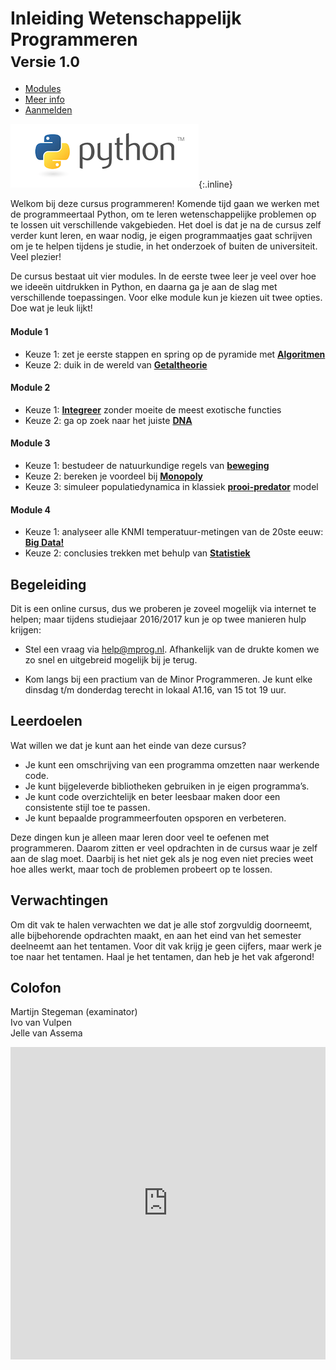 <style>
h1
{
	border-bottom: 0 ! important;
}
ul.nav
{
	margin-left: 0 ! important;
}
</style>

# Inleiding Wetenschappelijk Programmeren<br><small>Versie 1.0</small>

<div>

<!-- Nav tabs -->
<ul class="nav nav-tabs" role="tablist">
<li role="presentation" class="active"><a href="#home" aria-controls="home" role="tab" data-toggle="tab">Modules</a></li>
<li role="presentation"><a href="#profile" aria-controls="profile" role="tab" data-toggle="tab">Meer info</a></li>
<li role="presentation"><a href="#messages" aria-controls="messages" role="tab" data-toggle="tab">Aanmelden</a></li>
</ul>


<!-- Tab panes -->
<div class="tab-content">
<div role="tabpanel" class="tab-pane active" id="home">

![Python](python-logo.png){:.inline}  

Welkom bij deze cursus programmeren! Komende tijd gaan we werken met de programmeertaal Python, om te leren wetenschappelijke problemen op te lossen uit verschillende vakgebieden. Het doel is dat je na de cursus zelf verder kunt leren, en waar nodig, je eigen programmaatjes gaat schrijven om je te helpen tijdens je studie, in het onderzoek of buiten de universiteit. Veel plezier!

De cursus bestaat uit vier modules. In de eerste twee leer je veel over hoe we ideeën uitdrukken in Python, en daarna ga je aan de slag met verschillende toepassingen. Voor elke module kun je kiezen uit twee opties. Doe wat je leuk lijkt!

<p style="margin-top:1.5em;"></p>

####  Module 1

- Keuze 1: zet je eerste stappen en spring op de pyramide met [<strong>Algoritmen</strong>](/algoritmen/inhoud)
- Keuze 2: duik in de wereld van [<strong>Getaltheorie</strong>](/getaltheorie/inhoud)

####  Module 2

- Keuze 1: [<strong>Integreer</strong>](/integreren/inhoud) zonder moeite de meest exotische functies
- Keuze 2: ga op zoek naar het juiste [<strong>DNA</strong>](/dna/inhoud)

####  Module 3

- Keuze 1: bestudeer de natuurkundige regels van [<strong>beweging</strong>](/beweging/inhoud)
- Keuze 2: bereken je voordeel bij [<strong>Monopoly</strong>](/monopoly/inhoud)
- Keuze 3: simuleer populatiedynamica in klassiek [<strong>prooi-predator</strong>](/prooipredator/inhoud) model

####  Module 4

- Keuze 1: analyseer alle KNMI temperatuur-metingen van de 20ste eeuw: [<strong>Big Data!</strong>](/bigdata/inhoud)
- Keuze 2: conclusies trekken met behulp van [<strong>Statistiek</strong>](/statistiek/inhoud)

</div>
<div role="tabpanel" class="tab-pane" id="profile">

## Begeleiding

Dit is een online cursus, dus we proberen je zoveel mogelijk via internet te helpen; maar tijdens studiejaar 2016/2017 kun je op twee manieren hulp krijgen:

- Stel een vraag via <help@mprog.nl>. Afhankelijk van de drukte komen we zo snel en uitgebreid mogelijk bij je terug.

- Kom langs bij een practium van de Minor Programmeren. Je kunt elke dinsdag t/m donderdag terecht in lokaal A1.16, van 15 tot 19 uur.

## Leerdoelen

Wat willen we dat je kunt aan het einde van deze cursus?

- Je kunt een omschrijving van een programma omzetten naar werkende code.
- Je kunt bijgeleverde bibliotheken gebruiken in je eigen programma’s.
- Je kunt code overzichtelijk en beter leesbaar maken door een consistente stijl toe te passen.
- Je kunt bepaalde programmeerfouten opsporen en verbeteren.

Deze dingen kun je alleen maar leren door veel te oefenen met programmeren. Daarom zitten er veel opdrachten in de cursus waar je zelf aan de slag moet. Daarbij is het niet gek als je nog even niet precies weet hoe alles werkt, maar toch de problemen probeert op te lossen.

## Verwachtingen

Om dit vak te halen verwachten we dat je alle stof zorgvuldig doorneemt, alle bijbehorende opdrachten maakt, en aan het eind van het semester deelneemt aan het tentamen. Voor dit vak krijg je geen cijfers, maar werk je toe naar het tentamen. Haal je het tentamen, dan heb je het vak afgerond!



## Colofon

Martijn Stegeman (examinator)  
Ivo van Vulpen  
Jelle van Assema


</div>
<div role="tabpanel" class="tab-pane" id="messages">

<iframe src="https://docs.google.com/forms/d/e/1FAIpQLSeQ7bMoMXKDO49h2RVElfVX8PjwYJNtD4J6ArC0iAeLKuTIEw/viewform?embedded=true" width="100%" height="500" frameborder="0" marginheight="0" marginwidth="0">Loading...</iframe>

</div>
</div>

</div>



